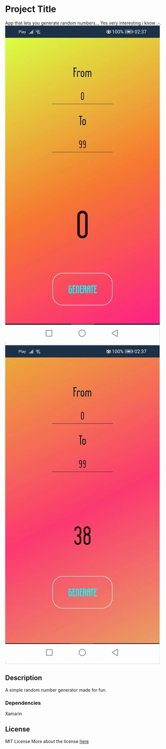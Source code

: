 # Project Title

App that lets you generate random numbers... 
Yes very interesting i know .-.
![](./app.jpg?raw=true "app")
![](./app2.jpg?raw=true "app")


## Description

A simple random number generator made for fun.

### Dependencies
Xamarin 

## License

MIT License
More about the license [here](./LICENSE.txt) 
